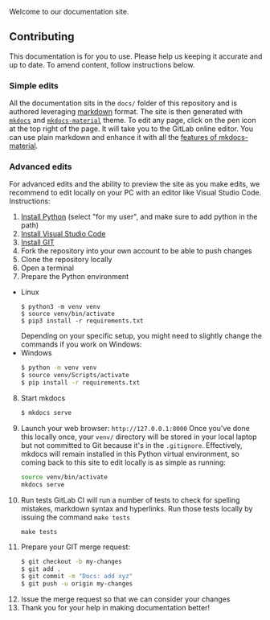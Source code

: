 Welcome to our documentation site.
## Contributing
This documentation is for you to use. Please help us keeping it accurate and up to date. To amend content, follow instructions
below.
### Simple edits
All the documentation sits in the `docs/` folder of this repository and is authored leveraging
[markdown](https://en.wikipedia.org/wiki/Markdown) format. The site is then generated with [`mkdocs`](https://www.mkdocs.org/) and
[`mkdocs-material`](https://squidfunk.github.io/mkdocs-material/) theme.
To edit any page, click on the pen icon at the top right of the page. It will take you to the GitLab online editor. You can use
plain markdown and enhance it with all the [features of mkdocs-material](https://squidfunk.github.io/mkdocs-material/reference/).
### Advanced edits
For advanced edits and the ability to preview the site as you make edits, we recommend to edit locally on your PC with an editor like Visual Studio Code.
Instructions:
1. [Install Python](https://www.python.org/downloads/) (select "for my user", and make sure to add python in the path)
2. [Install Visual Studio Code](https://code.visualstudio.com/)
3. [Install GIT](https://git-scm.com/downloads)
4. Fork the repository into your own account to be able to push changes
5. Clone the repository locally
6. Open a terminal
7. Prepare the Python environment
  - Linux
    ```shell
    $ python3 -m venv venv
    $ source venv/bin/activate
    $ pip3 install -r requirements.txt
    ```
    Depending on your specific setup, you might need to slightly change the commands if you work on Windows:
  - Windows
    ```bash
    $ python -m venv venv
    $ source venv/Scripts/activate
    $ pip install -r requirements.txt
    ```
8. Start mkdocs
    ```bash
    $ mkdocs serve
    ```
9. Launch your web browser: `http://127.0.0.1:8000`
    Once you've done this locally once, your `venv/` directory will be stored in your local laptop but not committed to Git because
    it's in the `.gitignore`.  Effectively, mkdocs will remain installed in this Python virtual environment, so coming back to this site to edit locally is as simple as running:
    ```bash
    source venv/bin/activate
    mkdocs serve
    ```
10. Run tests
    GitLab CI will run a number of tests to check for spelling mistakes, markdown syntax and hyperlinks.
    Run those tests locally by issuing the command `make tests`
    ```shell
    make tests
    ```
11. Prepare your GIT merge request:
    ```bash
    $ git checkout -b my-changes
    $ git add .
    $ git commit -m "Docs: add xyz"
    $ git push -u origin my-changes
    ```
12. Issue the merge request so that we can consider your changes
13. Thank you for your help in making documentation better!
